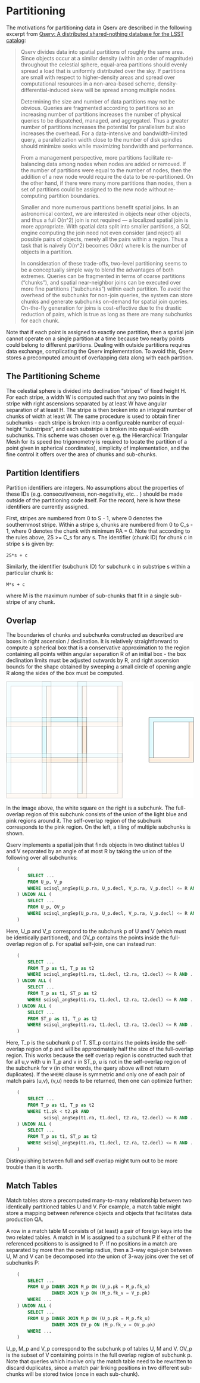 Partitioning
============

The motivations for partitioning data in Qserv are described in the following excerpt from
[Qserv: A distributed shared-nothing database for the LSST catalog](http://dl.acm.org/citation.cfm?id=2063364):

> Qserv divides data into spatial partitions of roughly the same area. Since
> objects occur at a similar density (within an order of magnitude) throughout
> the celestial sphere, equal-area partitions should evenly spread a load that
> is uniformly distributed over the sky. If partitions are small with respect
> to higher-density areas and spread over computational resources in a
> non-area-based scheme, density-differential-induced skew will be spread among
> multiple nodes.
>
> Determining the size and number of data partitions may not be obvious.
> Queries are fragmented according to partitions so an increasing number of
> partitions increases the number of physical queries to be dispatched,
> managed, and aggregated. Thus a greater number of partitions increases the
> potential for parallelism but also increases the overhead. For a
> data-intensive and bandwidth-limited query, a parallelization width close
> to the number of disk spindles should minimize seeks while maximizing
> bandwidth and performance.
>
> From a management perspective, more partitions facilitate re-balancing data
> among nodes when nodes are added or removed. If the number of partitions
> were equal to the number of nodes, then the addition of a new node would
> require the data to be re-partitioned. On the other hand, if there were many
> more partitions than nodes, then a set of partitions could be assigned to
> the new node without re-computing partition boundaries.
>
> Smaller and more numerous partitions benefit spatial joins. In an
> astronomical context, we are interested in objects near other objects,
> and thus a full O(n^2) join is not required — a localized spatial join
> is more appropriate. With spatial data split into smaller partitions,
> a SQL engine computing the join need not even consider (and reject) all
> possible pairs of objects, merely all the pairs within a region. Thus a
> task that is naively O(n^2) becomes O(kn) where k is the number of objects
> in a partition.
>
> In consideration of these trade-offs, two-level partitioning seems to be a
> conceptually simple way to blend the advantages of both extremes. Queries
> can be fragmented in terms of coarse partitions (“chunks”), and spatial
> near-neighbor joins can be executed over more fine partitions (“subchunks”)
> within each partition. To avoid the overhead of the subchunks for non-join
> queries, the system can store chunks and generate subchunks on-demand for
> spatial join queries. On-the-fly generation for joins is cost-effective
> due to the drastic reduction of pairs, which is true as long as there are
> many subchunks for each chunk.

Note that if each point is assigned to exactly one partition, then a spatial join
cannot operate on a single partition at a time because two nearby points could
belong to different partitions. Dealing with outside partitions requires
data exchange, complicating the Qserv implementation. To avoid this, Qserv
stores a precomputed amount of overlapping data along with each partition.

The Partitioning Scheme
-----------------------

The celestial sphere is divided into declination “stripes” of fixed height H.
For each stripe, a width W is computed such that any two points in the stripe
with right ascensions separated by at least W have angular separation of
at least H. The stripe is then broken into an integral number of chunks of
width at least W. The same procedure is used to obtain finer subchunks -
each stripe is broken into a configureable number of equal-height “substripes”,
and each substripe is broken into equal-width subchunks. This scheme was chosen
over e.g. the Hierarchical Triangular Mesh for its speed (no trigonometry is
required to locate the partition of a point given in spherical coordinates),
simplicity of implementation, and the fine control it offers over the area of
chunks and sub-chunks.

Partition Identifiers
---------------------

Partition identifiers are integers. No assumptions about the properties
of these IDs (e.g. consecutiveness, non-negativity, etc... ) should be made
outside of the partitioning code itself. For the record, here is how these
identifiers are currently assigned.

First, stripes are numbered from 0 to S - 1, where 0 denotes the southernmost
stripe. Within a stripe s, chunks are numbered from 0 to C_s - 1, where 0
denotes the chunk with minimum RA = 0. Note that according to the rules above,
2S >= C_s for any s. The identifier (chunk ID) for chunk c in stripe s is
given by:

    2S*s + c

Similarly, the identifier (subchunk ID) for subchunk c in substripe s within a
particular chunk is:

    M*s + c

where M is the maximum number of sub-chunks that fit in a single sub-stripe of
any chunk.

Overlap
-------

The boundaries of chunks and subchunks constructed as described are boxes in
right ascension / declination. It is relatively straightforward to compute
a spherical box that is a conservative approximation to the region containing
all points within angular separation R of an initial box - the box declination
limits must be adjusted outwards by R, and right ascension bounds for the
shape obtained by sweeping a small circle of opening angle R along the sides
of the box must be computed.

![A subchunk with overlap and neighbors](subchunks.png)

In the image above, the white square on the right is a subchunk. The
full-overlap region of this subchunk consists of the union of the light blue
and pink regions around it. The self-overlap region of the subchunk
corresponds to the pink region. On the left, a tiling of multiple subchunks
is shown.

Qserv implements a spatial join that finds objects in two distinct tables
U and V separated by an angle of at most R by taking the union of the
following over all subchunks:

~~~sql
    (
        SELECT ...
        FROM U_p, V_p
        WHERE scisql_angSep(U_p.ra, U_p.decl, V_p.ra, V_p.decl) <= R AND ...
    ) UNION ALL (
        SELECT ...
        FROM U_p, OV_p
        WHERE scisql_angSep(U_p.ra, U_p.decl, V_p.ra, V_p.decl) <= R AND ...
    )
~~~

Here, U_p and V_p correspond to the subchunk p of U and V (which must be
identically partitioned), and OV_p contains the points inside the full-overlap
region of p. For spatial self-join, one can instead run:

~~~sql
    (
        SELECT ...
        FROM T_p as t1, T_p as t2
        WHERE scisql_angSep(t1.ra, t1.decl, t2.ra, t2.decl) <= R AND ...
    ) UNION ALL (
        SELECT ...
        FROM T_p as t1, ST_p as t2
        WHERE scisql_angSep(t1.ra, t1.decl, t2.ra, t2.decl) <= R AND ...
    ) UNION ALL (
        SELECT ...
        FROM ST_p as t1, T_p as t2
        WHERE scisql_angSep(t1.ra, t1.decl, t2.ra, t2.decl) <= R AND ...
    )
~~~

Here, T_p is the subchunk p of T. ST_p contains the points inside the
self-overlap region of p and will be approximately half the size of the
full-overlap region. This works because the self overlap region is constructed
such that for all u,v with u in T_p and v in ST_p, u is not in the self-overlap
region of the subchunk for v (in other words, the query above will not return
duplicates). If the `WHERE` clause is symmetric and only one of each pair of
match pairs (u,v), (v,u) needs to be returned, then one can optimize further:

~~~sql
    (
        SELECT ...
        FROM T_p as t1, T_p as t2
        WHERE t1.pk < t2.pk AND
              scisql_angSep(t1.ra, t1.decl, t2.ra, t2.decl) <= R AND ...
    ) UNION ALL (
        SELECT ...
        FROM T_p as t1, ST_p as t2
        WHERE scisql_angSep(t1.ra, t1.decl, t2.ra, t2.decl) <= R AND ...
    )
~~~

Distinguishing between full and self overlap might turn out to be more trouble
than it is worth.

Match Tables
------------

Match tables store a precomputed many-to-many relationship between two
identically partitioned tables U and V. For example, a match table might
store a mapping between reference objects and objects that facilitates
data production QA.

A row in a match table M consists of (at least) a pair of foreign keys
into the two related tables. A match in M is assigned to a subchunk
P if either of the referenced positions to is assigned to P. If no positions
in a match are separated by more than the overlap radius, then a 3-way
equi-join between U, M and V can be decomposed into the union of
3-way joins over the set of subchunks P:

~~~sql
    (
        SELECT ...
        FROM U_p INNER JOIN M_p ON (U_p.pk = M_p.fk_u)
                 INNER JOIN V_p ON (M_p.fk_v = V_p.pk)
        WHERE ...
    ) UNION ALL (
        SELECT ...
        FROM U_p INNER JOIN M_p ON (U_p.pk = M_p.fk_u)
                 INNER JOIN OV_p ON (M_p.fk_v = OV_p.pk)
        WHERE ...
    )
~~~

U_p, M_p and V_p correspond to the subchunk p of tables U, M and V.
OV_p is the subset of V containing points in the full overlap region of
subchunk p. Note that queries which involve only the match table need to be
rewritten to discard duplicates, since a match pair linking positions in two
different sub-chunks will be stored twice (once in each sub-chunk).
